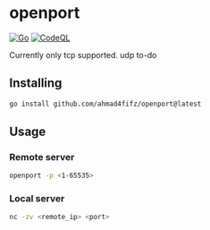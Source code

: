 # openport

[![Go](https://github.com/ahmad4fifz/openport/actions/workflows/go-test-build.yml/badge.svg)](https://github.com/ahmad4fifz/openport/actions/workflows/go-test-build.yml)
[![CodeQL](https://github.com/ahmad4fifz/openport/actions/workflows/codeql-analysis.yml/badge.svg)](https://github.com/ahmad4fifz/openport/actions/workflows/codeql-analysis.yml)

Currently only tcp supported. udp to-do

## Installing

```bash
go install github.com/ahmad4fifz/openport@latest
```

## Usage

### Remote server

```bash
openport -p <1-65535>
```
### Local server

```bash
nc -zv <remote_ip> <port>
```
